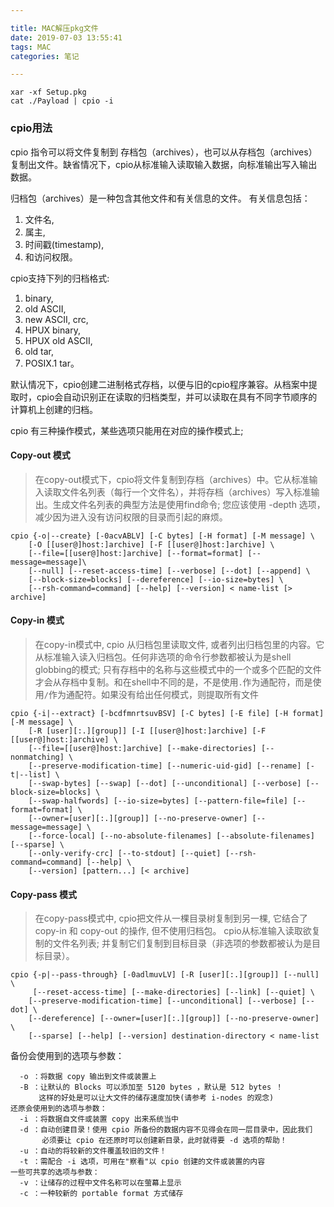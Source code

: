 ```yaml
---

title: MAC解压pkg文件
date: 2019-07-03 13:55:41
tags: MAC
categories: 笔记

---
```


```
xar -xf Setup.pkg
cat ./Payload | cpio -i
```

### cpio用法

cpio 指令可以将文件复制到 存档包（archives），也可以从存档包（archives）复制出文件。缺省情况下，cpio从标准输入读取输入数据，向标准输出写入输出数据。

归档包（archives）是一种包含其他文件和有关信息的文件。 有关信息包括：

1. 文件名,
2. 属主,
3. 时间戳(timestamp),
4. 和访问权限。

cpio支持下列的归档格式:

1. binary,
2. old ASCII,
3. new ASCII, crc,
4. HPUX binary,
5. HPUX old ASCII,
6. old tar,
7. POSIX.1 tar。

默认情况下，cpio创建二进制格式存档，以便与旧的cpio程序兼容。从档案中提取时，cpio会自动识别正在读取的归档类型，并可以读取在具有不同字节顺序的计算机上创建的归档。

cpio 有三种操作模式，某些选项只能用在对应的操作模式上;

#### Copy-out 模式

> 在copy-out模式下，cpio将文件复制到存档（archives）中。它从标准输入读取文件名列表（每行一个文件名），并将存档（archives）写入标准输出。生成文件名列表的典型方法是使用find命令; 您应该使用 -depth 选项，减少因为进入没有访问权限的目录而引起的麻烦。

```
cpio {-o|--create} [-0acvABLV] [-C bytes] [-H format] [-M message] \
    [-O [[user@]host:]archive] [-F [[user@]host:]archive] \
    [--file=[[user@]host:]archive] [--format=format] [--message=message]\
    [--null] [--reset-access-time] [--verbose] [--dot] [--append] \
    [--block-size=blocks] [--dereference] [--io-size=bytes] \
    [--rsh-command=command] [--help] [--version] < name-list [> archive]
```

#### Copy-in 模式

> 在copy-in模式中, cpio 从归档包里读取文件, 或者列出归档包里的内容。它从标准输入读入归档包。任何非选项的命令行参数都被认为是shell globbing的模式; 只有存档中的名称与这些模式中的一个或多个匹配的文件才会从存档中复制。和在shell中不同的是，不是使用`.`作为通配符，而是使用`/`作为通配符。如果没有给出任何模式，则提取所有文件

```
cpio {-i|--extract} [-bcdfmnrtsuvBSV] [-C bytes] [-E file] [-H format] [-M message] \
    [-R [user][:.][group]] [-I [[user@]host:]archive] [-F [[user@]host:]archive] \
    [--file=[[user@]host:]archive] [--make-directories] [--nonmatching] \
    [--preserve-modification-time] [--numeric-uid-gid] [--rename] [-t|--list] \
    [--swap-bytes] [--swap] [--dot] [--unconditional] [--verbose] [--block-size=blocks] \
    [--swap-halfwords] [--io-size=bytes] [--pattern-file=file] [--format=format] \
    [--owner=[user][:.][group]] [--no-preserve-owner] [--message=message] \
    [--force-local] [--no-absolute-filenames] [--absolute-filenames] [--sparse] \
    [--only-verify-crc] [--to-stdout] [--quiet] [--rsh-command=command] [--help] \
    [--version] [pattern...] [< archive]
```

#### Copy-pass 模式

> 在copy-pass模式中, cpio把文件从一棵目录树复制到另一棵, 它结合了 copy-in 和 copy-out 的操作, 但不使用归档包。 cpio从标准输入读取欲复制的文件名列表; 并复制它们复制到目标目录（非选项的参数都被认为是目标目录）。

```
cpio {-p|--pass-through} [-0adlmuvLV] [-R [user][:.][group]] [--null] \
     [--reset-access-time] [--make-directories] [--link] [--quiet] \
    [--preserve-modification-time] [--unconditional] [--verbose] [--dot] \
    [--dereference] [--owner=[user][:.][group]] [--no-preserve-owner] \
    [--sparse] [--help] [--version] destination-directory < name-list
```

备份会使用到的选项与参数：

```
  -o ：将数据 copy 输出到文件或装置上 
  -B ：让默认的 Blocks 可以添加至 5120 bytes ，默认是 512 bytes ！ 
　  　 这样的好处是可以让大文件的储存速度加快(请参考 i-nodes 的观念) 
还原会使用到的选项与参数：
  -i ：将数据自文件或装置 copy 出来系统当中 
  -d ：自动创建目录！使用 cpio 所备份的数据内容不见得会在同一层目录中，因此我们
       必须要让 cpio 在还原时可以创建新目录，此时就得要 -d 选项的帮助！
  -u ：自动的将较新的文件覆盖较旧的文件！
  -t ：需配合 -i 选项，可用在"察看"以 cpio 创建的文件或装置的内容 
一些可共享的选项与参数：
  -v ：让储存的过程中文件名称可以在萤幕上显示 
  -c ：一种较新的 portable format 方式储存 
```